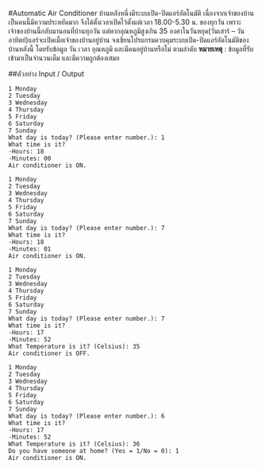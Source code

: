#Automatic Air Conditioner
บ้านหลังหนึ่งมีระบบเปิด-ปิดแอร์อัตโนมัติ เนื่องจากเจ้าของบ้านเป็นคนนี้มีความประหยัดมาก จึงได้ตั้งเวลาเปิดไว้ตั้งแต่เวลา 18.00-5.30 น. ของทุกวัน เพราะเจ้าของบ้านนี้กลับมานอนที่บ้านทุกวัน แต่หากอุณหภูมิสูงเกิน 35 องศาในวันหยุด(วันเสาร์ – วันอาทิตย์)แอร์จะเปิดเมื่อเจ้าของบ้านอยู่บ้าน
จงเขียนโปรแกรมควบคุมระบบเปิด-ปิดแอร์อัตโนมัติของบ้านหลังนี้ โดยรับข้อมูล วัน เวลา อุณหภูมิ และมีคนอยู่บ้านหรือไม่ ตามลำดับ
**หมายเหตุ** : ข้อมูลที่รับเข้ามาเป็นจำนวนเต็ม และมีความถูกต้องเสมอ

##ตัวอย่าง Input / Output
```
1 Monday
2 Tuesday
3 Wednesday
4 Thursday
5 Friday
6 Saturday
7 Sunday
What day is today? (Please enter number.): 1
What time is it?
-Hours: 18
-Minutes: 00
Air conditioner is ON.
```

```
1 Monday
2 Tuesday
3 Wednesday
4 Thursday
5 Friday
6 Saturday
7 Sunday
What day is today? (Please enter number.): 7
What time is it?
-Hours: 18
-Minutes: 01
Air conditioner is ON.
```

```
1 Monday
2 Tuesday
3 Wednesday
4 Thursday
5 Friday
6 Saturday
7 Sunday
What day is today? (Please enter number.): 7
What time is it?
-Hours: 17
-Minutes: 52
What Temperature is it? (Celsius): 35
Air conditioner is OFF.
```

```
1 Monday
2 Tuesday
3 Wednesday
4 Thursday
5 Friday
6 Saturday
7 Sunday
What day is today? (Please enter number.): 6
What time is it?
-Hours: 17
-Minutes: 52
What Temperature is it? (Celsius): 36
Do you have someone at home? (Yes = 1/No = 0): 1
Air conditioner is ON.
```
